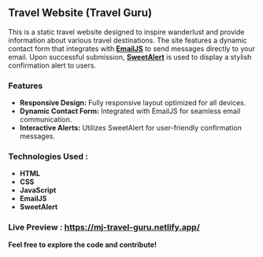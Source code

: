 ## **Travel Website (Travel Guru)**

This is a static travel website designed to inspire wanderlust and provide information about various travel destinations. The site features a dynamic contact form that integrates with **[EmailJS](https://www.emailjs.com/)** to send messages directly to your email. Upon successful submission, **[SweetAlert](https://sweetalert2.github.io/)** is used to display a stylish confirmation alert to users.

### **Features**

- **Responsive Design:** Fully responsive layout optimized for all devices.
- **Dynamic Contact Form:** Integrated with EmailJS for seamless email communication.
- **Interactive Alerts:** Utilizes SweetAlert for user-friendly confirmation messages.

### **Technologies Used :**

- **HTML**
- **CSS**
- **JavaScript**
- **EmailJS**
- **SweetAlert**


### **Live Preview : https://mj-travel-guru.netlify.app/**


**Feel free to explore the code and contribute!**
